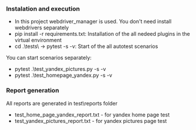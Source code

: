 ### Instalation and execution

- In this project webdriver_manager is used. You don't need install webdrivers separately
- pip install -r requirements.txt: Installation of the all nedeed plugins in the virtual environment
- cd .\tests\ -> pytest -s -v: Start of the all autotest scenarios


You can start scenarios separately:
- pytest .\test_yandex_pictures.py -s -v
- pytest .\test_homepage_yandex.py -s -v

### Report generation
All reports are generated in test\reports folder
- test_home_page_yandex_report.txt - for yandex home page test
- test_yandex_pictures_report.txt - for yandex pictures page test
